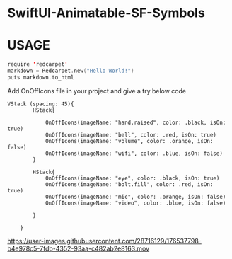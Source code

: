 # SwiftUI-Animatable-SF-Symbols


# USAGE

```swift
require 'redcarpet'
markdown = Redcarpet.new("Hello World!")
puts markdown.to_html
```

Add OnOffIcons file in your project and give a try below code

    VStack (spacing: 45){
            HStack{
              
                OnOffIcons(imageName: "hand.raised", color: .black, isOn: true)
                OnOffIcons(imageName: "bell", color: .red, isOn: true)
                OnOffIcons(imageName: "volume", color: .orange, isOn: false)
                OnOffIcons(imageName: "wifi", color: .blue, isOn: false)
            }
            
            HStack{
                OnOffIcons(imageName: "eye", color: .black, isOn: true)
                OnOffIcons(imageName: "bolt.fill", color: .red, isOn: true)
                OnOffIcons(imageName: "mic", color: .orange, isOn: false)
                OnOffIcons(imageName: "video", color: .blue, isOn: false)
                
            }
            
        }

https://user-images.githubusercontent.com/28716129/176537798-b4e978c5-7fdb-4352-93aa-c482ab2e8163.mov

